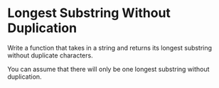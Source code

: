 # Longest Substring Without Duplication

Write a function that takes in a string and returns its longest substring
without duplicate characters.

You can assume that there will only be one longest substring without duplication.